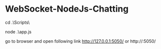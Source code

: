 # WebSocket-NodeJs-Chatting

cd .\Scripts\

node .\app.js

go to browser and open following link
http://127.0.0.1:5050/
or
http://<Server IP>:5050/
